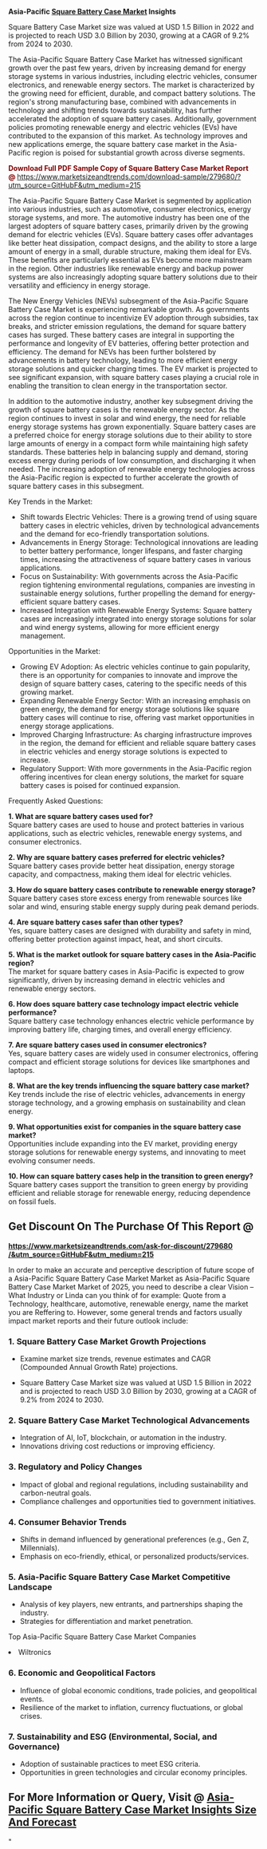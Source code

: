 <p><strong>Asia-Pacific&nbsp;<a href=""https://www.marketsizeandtrends.com/download-sample/279680/&amp;utm_source=GitHubF&amp;utm_medium=215"">Square Battery Case Market</a> Insights</strong></p><p>Square Battery Case Market size was valued at USD 1.5 Billion in 2022 and is projected to reach USD 3.0 Billion by 2030, growing at a CAGR of 9.2% from 2024 to 2030.</p><p><p>The Asia-Pacific Square Battery Case Market has witnessed significant growth over the past few years, driven by increasing demand for energy storage systems in various industries, including electric vehicles, consumer electronics, and renewable energy sectors. The market is characterized by the growing need for efficient, durable, and compact battery solutions. The region's strong manufacturing base, combined with advancements in technology and shifting trends towards sustainability, has further accelerated the adoption of square battery cases. Additionally, government policies promoting renewable energy and electric vehicles (EVs) have contributed to the expansion of this market. As technology improves and new applications emerge, the square battery case market in the Asia-Pacific region is poised for substantial growth across diverse segments. <p><strong><span style="color: #800000;">Download Full PDF Sample Copy of Square Battery Case Market Report @</span>&nbsp;</strong><a href="https://www.marketsizeandtrends.com/download-sample/279680/?utm_source=GitHubF&amp;utm_medium=215" target="_blank">https://www.marketsizeandtrends.com/download-sample/279680/?utm_source=GitHubF&amp;utm_medium=215</a></p>The Asia-Pacific Square Battery Case Market is segmented by application into various industries, such as automotive, consumer electronics, energy storage systems, and more. The automotive industry has been one of the largest adopters of square battery cases, primarily driven by the growing demand for electric vehicles (EVs). Square battery cases offer advantages like better heat dissipation, compact designs, and the ability to store a large amount of energy in a small, durable structure, making them ideal for EVs. These benefits are particularly essential as EVs become more mainstream in the region. Other industries like renewable energy and backup power systems are also increasingly adopting square battery solutions due to their versatility and efficiency in energy storage.<p>The New Energy Vehicles (NEVs) subsegment of the Asia-Pacific Square Battery Case Market is experiencing remarkable growth. As governments across the region continue to incentivize EV adoption through subsidies, tax breaks, and stricter emission regulations, the demand for square battery cases has surged. These battery cases are integral in supporting the performance and longevity of EV batteries, offering better protection and efficiency. The demand for NEVs has been further bolstered by advancements in battery technology, leading to more efficient energy storage solutions and quicker charging times. The EV market is projected to see significant expansion, with square battery cases playing a crucial role in enabling the transition to clean energy in the transportation sector.</p><p>In addition to the automotive industry, another key subsegment driving the growth of square battery cases is the renewable energy sector. As the region continues to invest in solar and wind energy, the need for reliable energy storage systems has grown exponentially. Square battery cases are a preferred choice for energy storage solutions due to their ability to store large amounts of energy in a compact form while maintaining high safety standards. These batteries help in balancing supply and demand, storing excess energy during periods of low consumption, and discharging it when needed. The increasing adoption of renewable energy technologies across the Asia-Pacific region is expected to further accelerate the growth of square battery cases in this subsegment.</p><p>Key Trends in the Market:</p><ul> <li>Shift towards Electric Vehicles: There is a growing trend of using square battery cases in electric vehicles, driven by technological advancements and the demand for eco-friendly transportation solutions.</li> <li>Advancements in Energy Storage: Technological innovations are leading to better battery performance, longer lifespans, and faster charging times, increasing the attractiveness of square battery cases in various applications.</li> <li>Focus on Sustainability: With governments across the Asia-Pacific region tightening environmental regulations, companies are investing in sustainable energy solutions, further propelling the demand for energy-efficient square battery cases.</li> <li>Increased Integration with Renewable Energy Systems: Square battery cases are increasingly integrated into energy storage solutions for solar and wind energy systems, allowing for more efficient energy management.</li></ul><p>Opportunities in the Market:</p><ul> <li>Growing EV Adoption: As electric vehicles continue to gain popularity, there is an opportunity for companies to innovate and improve the design of square battery cases, catering to the specific needs of this growing market.</li> <li>Expanding Renewable Energy Sector: With an increasing emphasis on green energy, the demand for energy storage solutions like square battery cases will continue to rise, offering vast market opportunities in energy storage applications.</li> <li>Improved Charging Infrastructure: As charging infrastructure improves in the region, the demand for efficient and reliable square battery cases in electric vehicles and energy storage solutions is expected to increase.</li> <li>Regulatory Support: With more governments in the Asia-Pacific region offering incentives for clean energy solutions, the market for square battery cases is poised for continued expansion.</li></ul><p>Frequently Asked Questions:</p><p><strong>1. What are square battery cases used for?</strong><br> Square battery cases are used to house and protect batteries in various applications, such as electric vehicles, renewable energy systems, and consumer electronics.</p><p><strong>2. Why are square battery cases preferred for electric vehicles?</strong><br> Square battery cases provide better heat dissipation, energy storage capacity, and compactness, making them ideal for electric vehicles.</p><p><strong>3. How do square battery cases contribute to renewable energy storage?</strong><br> Square battery cases store excess energy from renewable sources like solar and wind, ensuring stable energy supply during peak demand periods.</p><p><strong>4. Are square battery cases safer than other types?</strong><br> Yes, square battery cases are designed with durability and safety in mind, offering better protection against impact, heat, and short circuits.</p><p><strong>5. What is the market outlook for square battery cases in the Asia-Pacific region?</strong><br> The market for square battery cases in Asia-Pacific is expected to grow significantly, driven by increasing demand in electric vehicles and renewable energy sectors.</p><p><strong>6. How does square battery case technology impact electric vehicle performance?</strong><br> Square battery case technology enhances electric vehicle performance by improving battery life, charging times, and overall energy efficiency.</p><p><strong>7. Are square battery cases used in consumer electronics?</strong><br> Yes, square battery cases are widely used in consumer electronics, offering compact and efficient storage solutions for devices like smartphones and laptops.</p><p><strong>8. What are the key trends influencing the square battery case market?</strong><br> Key trends include the rise of electric vehicles, advancements in energy storage technology, and a growing emphasis on sustainability and clean energy.</p><p><strong>9. What opportunities exist for companies in the square battery case market?</strong><br> Opportunities include expanding into the EV market, providing energy storage solutions for renewable energy systems, and innovating to meet evolving consumer needs.</p><p><strong>10. How can square battery cases help in the transition to green energy?</strong><br> Square battery cases support the transition to green energy by providing efficient and reliable storage for renewable energy, reducing dependence on fossil fuels.</p></p><h2><strong>Get Discount On The Purchase Of This Report @&nbsp;</strong></h2><p><strong><a href=""https://www.marketsizeandtrends.com/ask-for-discount/279680/&amp;utm_source=GitHubF&amp;utm_medium=215"" target=""_blank"">https://www.marketsizeandtrends.com/ask-for-discount/279680<br />/&amp;utm_source=GitHubF&amp;utm_medium=215</a></strong></p><p>In order to make an accurate and perceptive description of future scope of a Asia-Pacific&nbsp;Square Battery Case Market Market as Asia-Pacific&nbsp;Square Battery Case Market Market of 2025, you need to describe a clear Vision &ndash; What Industry or Linda can you think of for example: Quote from a Technology, healthcare, automotive, renewable energy, name the market you are Reffering to. However, some general trends and factors usually impact market reports and their future outlook include:</p><h3>1.&nbsp;<strong>Square Battery Case Market Growth Projections</strong></h3><ul><li>Examine market size trends, revenue estimates and CAGR (Compounded Annual Growth Rate) projections.</li><li><p>Square Battery Case Market size was valued at USD 1.5 Billion in 2022 and is projected to reach USD 3.0 Billion by 2030, growing at a CAGR of 9.2% from 2024 to 2030.</p></li></ul><h3>2.&nbsp;<strong>Square Battery Case Market Technological Advancements</strong></h3><ul><li>Integration of AI, IoT, blockchain, or automation in the industry.</li><li>Innovations driving cost reductions or improving efficiency.</li></ul><h3>3.&nbsp;<strong>Regulatory and Policy Changes</strong></h3><ul><li>Impact of global and regional regulations, including sustainability and carbon-neutral goals.</li><li>Compliance challenges and opportunities tied to government initiatives.</li></ul><h3>4.&nbsp;<strong>Consumer Behavior Trends</strong></h3><ul><li>Shifts in demand influenced by generational preferences (e.g., Gen Z, Millennials).</li><li>Emphasis on eco-friendly, ethical, or personalized products/services.</li></ul><h3>5.&nbsp;<strong>Asia-Pacific Square Battery Case Market Competitive Landscape</strong></h3><ul><li>Analysis of key players, new entrants, and partnerships shaping the industry.</li><li>Strategies for differentiation and market penetration.</li></ul><p data-pm-slice=""1 1 []"">Top Asia-Pacific Square Battery Case Market Companies</p><div data-test-id=""""><p><li>Wiltronics</li></p></div><h3>6.&nbsp;<strong>Economic and Geopolitical Factors</strong></h3><ul><li>Influence of global economic conditions, trade policies, and geopolitical events.</li><li>Resilience of the market to inflation, currency fluctuations, or global crises.</li></ul><h3>7.&nbsp;<strong>Sustainability and ESG (Environmental, Social, and Governance)</strong></h3><ul><li>Adoption of sustainable practices to meet ESG criteria.</li><li>Opportunities in green technologies and circular economy principles.</li></ul><h2><strong>For More Information or Query, Visit @&nbsp;</strong><a href=""https://www.verifiedmarketreports.com/product/square-battery-case-market/"" target=""_blank"">Asia-Pacific Square Battery Case Market Insights Size And Forecast</a></h2>"
